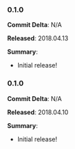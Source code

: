 ### 0.1.0

**Commit Delta**: N/A

**Released**: 2018.04.13

**Summary**:

*   Initial release!

### 0.1.0

**Commit Delta**: N/A

**Released**: 2018.04.10

**Summary**:

*   Initial release!
